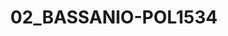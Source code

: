 ---
title: 02_BASSANIO-POL1534
image: /v1543919832/viterbo/02_BASSANIO-POL1534.jpg
brand: polignano
layout: vestito
---